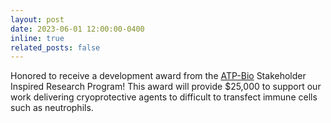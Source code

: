 ```yaml
---
layout: post
date: 2023-06-01 12:00:00-0400
inline: true
related_posts: false
---
```


Honored to receive a development award from the [ATP-Bio](https://atp-bio.org) Stakeholder Inspired Research Program! This award will provide $25,000 to support our work delivering cryoprotective agents to difficult to transfect immune cells such as neutrophils.
